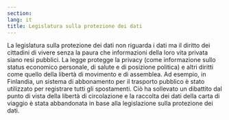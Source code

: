 ```yaml
---
section: 
lang: it
title: Legislatura sulla protezione dei dati
---
```


La legislatura sulla protezione dei dati non riguarda i dati ma il diritto dei cittadini di vivere senza la paura che informazioni della loro vita privata siano resi pubblici. La legge protegge la privacy (come informazione sullo status economico personale, di salute e di posizione politica) e altri diritti come quello della libertà di movimento e di assemblea. Ad esempio, in Finlandia, un sistema di abbonamento per il trasporto pubblico è stato utilizzato per registrare tutti gli spostamenti. Ciò ha sollevato un dibattito dal punto di vista della libertà di circolazione e la raccolta dei dati della carta di viaggio è stata abbandonata in base alla legislazione sulla protezione dei dati.
